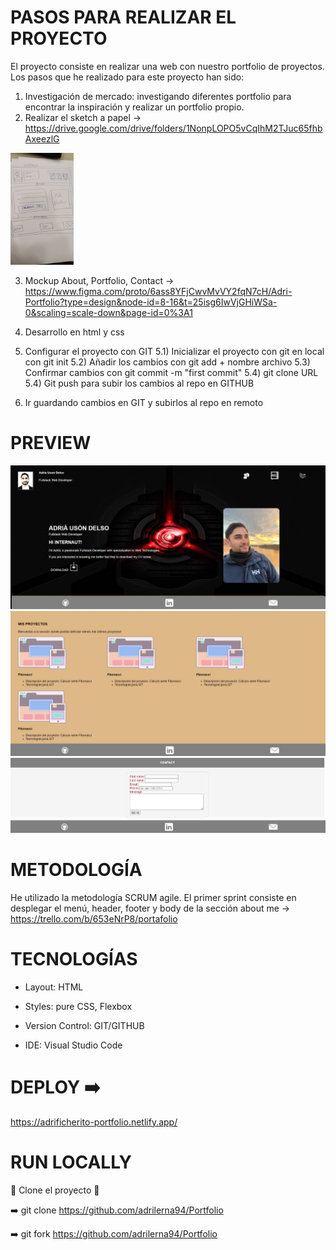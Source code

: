 # PASOS PARA REALIZAR EL PROYECTO
El proyecto consiste en realizar una web con nuestro portfolio de proyectos.
Los pasos que he realizado para este proyecto han sido:

1) Investigación de mercado: investigando diferentes portfolio para encontrar la inspiración y realizar un portfolio propio.
2) Realizar el sketch a papel
-> https://drive.google.com/drive/folders/1NonpLOPO5vCqIhM2TJuc65fhbAxeezlG

<img src="resources/sketchaboutme.jpg" style="width:20%;height:20%">

3) Mockup About, Portfolio, Contact
-> https://www.figma.com/proto/6ass8YFjCwvMvVY2fqN7cH/Adri-Portfolio?type=design&node-id=8-16&t=25isg6IwVjGHiWSa-0&scaling=scale-down&page-id=0%3A1
   
4) Desarrollo en html y css
5) Configurar el proyecto con GIT
   5.1) Inicializar el proyecto con git en local con git init
   5.2) Añadir los cambios con git add + nombre archivo
   5.3) Confirmar cambios con git commit -m "first commit"
   5.4) git clone URL
   5.4) Git push para subir los cambios al repo en GITHUB
6) Ir guardando cambios en GIT y subirlos al repo en remoto
# PREVIEW

![](preview/aboutsnapshot.png)
![](preview/projectsnapshot.png)
![](preview/contactsnapshot.png)

# METODOLOGÍA
He utilizado la metodología SCRUM agile.
El primer sprint consiste en desplegar el menú, header, footer y body de la sección about me
-> https://trello.com/b/653eNrP8/portafolio

# TECNOLOGÍAS
<div>
   <ul>
      <li><p>Layout: HTML</p></li>
      <li><p>Styles: pure CSS, Flexbox</p></li>
      <li><p>Version Control: GIT/GITHUB</p></li>
      <li><p>IDE: Visual Studio Code</p></li>
   </ul>
</div>

# DEPLOY ➡️ 

https://adrificherito-portfolio.netlify.app/

# RUN LOCALLY

🤖 Clone el proyecto 🤖

 ➡️ git clone https://github.com/adrilerna94/Portfolio

 ➡️ git fork https://github.com/adrilerna94/Portfolio





